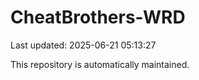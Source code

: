# CheatBrothers-WRD

Last updated: 2025-06-21 05:13:27

This repository is automatically maintained.
